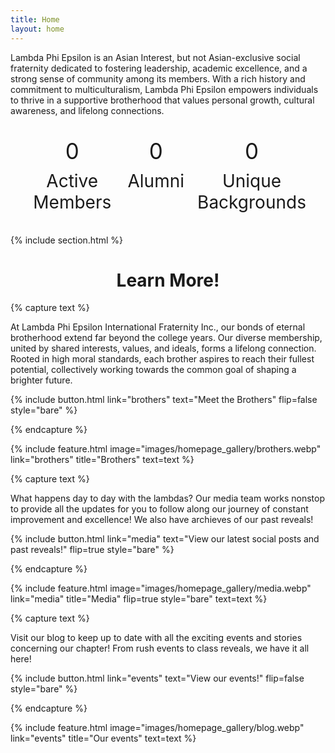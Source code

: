 ```yaml
---
title: Home
layout: home
---
```


Lambda Phi Epsilon is an Asian Interest, but not Asian-exclusive social fraternity dedicated to fostering leadership, academic excellence, and a strong sense of community among its members. With a rich history and commitment to multiculturalism, Lambda Phi Epsilon empowers individuals to thrive in a supportive brotherhood that values personal growth, cultural awareness, and lifelong connections.


<style>
    #counter-container {
        display: flex;
        justify-content: space-around;
        margin: 20px;
    }

    .counter {
        text-align: center;
        display: flex;
        flex-direction: column;
        align-items: center;
        margin: 10px; /* Add margin for spacing between counters */
    }

    .counter p {
        font-size: 2em; /* Adjust the font size as needed */
        margin: 5px 0;
    }

    @media (max-width: 786px) {
        #counter-container {
            flex-direction: column; /* Change to a column layout for screens less than 786px */
        }

        .counter {
            width: 100%; /* Make each counter take full width */
        }
    }
</style>
<body>
<div id="counter-container">
    <div class="counter">
        <p id="active-members-counter" style="font-size: 2.5em;">0</p>
        <p>Active Members</p>
    </div>
    <div class="counter">
        <p id="alumni-counter" style="font-size: 2.5em;">0</p>
        <p>Alumni</p>
    </div>
        <div class="counter">
        <p id="ethnicities" style="font-size: 2.5em;">0</p>
        <p>Unique Backgrounds</p>
    </div>
</div>

<script>
    let activeMembersCounter = 0;
    let alumniCounter = 0;
    let ethnicityCounter = 0;
    let activeMembersInterval;
    let alumniInterval;
    let ethnicityInterval

    function updateActiveMembersCounter() {
        document.getElementById('active-members-counter').innerText = activeMembersCounter;
        if (activeMembersCounter < 25) {
            activeMembersCounter++;
        }
    }

    function updateAlumniCounter() {
        document.getElementById('alumni-counter').innerText = alumniCounter;
        if (alumniCounter < 16) {
            alumniCounter++;
        }
    }
    function updateEthnicityCounter() {
    document.getElementById('ethnicities').innerText = ethnicityCounter;
    if (ethnicityCounter < 16) {
        ethnicityCounter++;
      }
    }

    function startCounters() {
        activeMembersInterval = setInterval(updateActiveMembersCounter, 175); // Update every 175 milliseconds
        alumniInterval = setInterval(updateAlumniCounter, 175); // Update every 175 milliseconds
        ethnicityInterval = setInterval(updateEthnicityCounter, 175); // Update every 175 milliseconds
    }

    function stopCounters() {
        clearInterval(activeMembersInterval);
        clearInterval(alumniInterval);
        clearInterval(ethnicityInterval)
    }
    startCounters();
</script>





{% include section.html %}


<h1><center>Learn More!</center></h1>

{% capture text %}

At Lambda Phi Epsilon International Fraternity Inc., our bonds of eternal brotherhood extend far beyond the college years. Our diverse membership, united by shared interests, values, and ideals, forms a lifelong connection. Rooted in high moral standards, each brother aspires to reach their fullest potential, collectively working towards the common goal of shaping a brighter future. 

{%
  include button.html
  link="brothers"
  text="Meet the Brothers"
  flip=false
  style="bare"
%}

{% endcapture %}

{%
  include feature.html
  image="images/homepage_gallery/brothers.webp"
  link="brothers"
  title="Brothers"
  text=text
%}

{% capture text %}

What happens day to day with the lambdas? Our media team works nonstop to provide all the updates for you to follow along our journey of constant improvement and excellence! We also have archieves of our past reveals!

{%
  include button.html
  link="media"
  text="View our latest social posts and past reveals!"
  flip=true
  style="bare"
%}

{% endcapture %}

{%
  include feature.html
  image="images/homepage_gallery/media.webp"
  link="media"
  title="Media"
  flip=true
  style="bare"
  text=text
%}

{% capture text %}

Visit our blog to keep up to date with all the exciting events and stories concerning our chapter! From rush events to class reveals, we have it all here!

{%
  include button.html
  link="events"
  text="View our events!"
  flip=false
  style="bare"
%}

{% endcapture %}

{%
  include feature.html
  image="images/homepage_gallery/blog.webp"
  link="events"
  title="Our events"
  text=text
%}